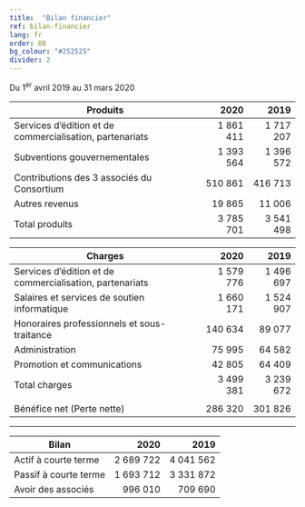 ```yaml
---
title:  "Bilan financier"
ref: bilan-financier
lang: fr
order: 08
bg_colour: "#252525"
divider: 2
---
```


Du 1<sup>er</sup> avril 2019 au 31 mars 2020

| Produits                                                 |      2020 |      2019 |
|----------------------------------------------------------|----------:|----------:|
| Services d’édition et de commercialisation, partenariats | 1 861 411 | 1 717 207 |
| Subventions gouvernementales                             | 1 393 564 | 1 396 572 |
| Contributions des 3 associés du Consortium               |   510 861 |   416 713 |
| Autres revenus                                           |    19 865 |    11 006 |
| Total produits                                           | 3 785 701 | 3 541 498 |

| Charges                                                  |      2020 |      2019 |
|----------------------------------------------------------|----------:|----------:|
| Services d’édition et de commercialisation, partenariats | 1 579 776 | 1 496 697 |
| Salaires et services de soutien informatique             | 1 660 171 | 1 524 907 |
| Honoraires professionnels et sous-traitance              |   140 634 |    89 077 |
| Administration                                           |    75 995 |    64 582 |
| Promotion et communications                              |    42 805 |    64 409 |
| Total charges                                            | 3 499 381 | 3 239 672 |
|                                                          |           |           |
| Bénéfice net (Perte nette)                               |   286 320 |   301 826 |

---

| Bilan                 | 2020      | 2019      |
|-----------------------|----------:|----------:|
| Actif à courte terme  | 2 689 722 | 4 041 562 |
| Passif à courte terme | 1 693 712 | 3 331 872 |
| Avoir des associés    | 996 010   | 709 690   |
